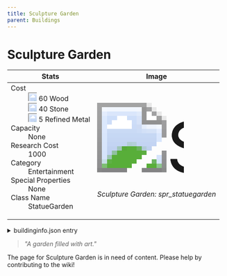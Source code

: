 ```yaml
---
title: Sculpture Garden
parent: Buildings
---
```

# Sculpture Garden

[//]: # (Pre-generated content)
<table><thead><tr><th>Stats</th><th>Image</th></tr></thead><tbody><tr><td><dl><dt>Cost</dt><dd><div class="resource-icon"><img style="object-position: -637px -751px;" src="https://tfe2-wiki.github.io/assets/sprites.png"></div> 60 Wood<br><div class="resource-icon"><img style="object-position: -637px -737px;" src="https://tfe2-wiki.github.io/assets/sprites.png"></div> 40 Stone<br><div class="resource-icon"><img style="object-position: -795px -775px;" src="https://tfe2-wiki.github.io/assets/sprites.png"></div> 5 Refined Metal</dd><dt>Capacity</dt><dd>None</dd><dt>Research Cost</dt><dd>1000</dd><dt>Category</dt><dd>Entertainment</dd><dt>Special Properties</dt><dd>None</dd><dt>Class Name</dt><dd>StatueGarden</dd></dl></td><td><style>.building-image {width: 200px;height: 200px;overflow: hidden;position: relative;}.building-image img {image-rendering: pixelated;object-fit: none;transform: scale(10);transform-origin: left top;position: absolute;left: 0;top: 0;}.resource-image {width: 200px;height: 200px;overflow: hidden;position: relative;}.resource-image img {image-rendering: pixelated;object-fit: none;transform: scale(20);transform-origin: left top;position: absolute;left: 0;top: 0;}.building-icon {width: 20px;height: 20px;overflow: hidden;position: relative;display: inline-block;}.building-icon img {image-rendering: pixelated;object-fit: none;transform: scale(1);transform-origin: left top;position: absolute;left: 0;top: 0;}.resource-icon {width: 20px;height: 20px;overflow: hidden;position: relative;display: inline-block;}.resource-icon img {image-rendering: pixelated;object-fit: none;transform: scale(2);transform-origin: left top;position: absolute;left: 0;top: 0;}</style><div class="building-image"><img style="object-position: -278px -1080px;" src="https://tfe2-wiki.github.io/assets/sprites.png" alt="Sculpture Garden Back"><img style="object-position: -573px -223px;" src="https://tfe2-wiki.github.io/assets/sprites.png" alt="Sculpture Garden"></div><i>Sculpture Garden: spr_statuegarden</i></td></tr></tbody></table><details><summary>buildinginfo.json entry</summary>```json
	{
    "className": "StatueGarden",
    "food": 0,
    "wood": 60,
    "stone": 40,
    "machineParts": 0,
    "knowledge": 1000,
    "refinedMetal": 5,
    "category": "Entertainment",
    "unlockedByDefault": false,
    "specialInfo": [],
    "buttonBack": "spr_statuegarden_buttonback"
}
	```</details><blockquote><i>"A garden filled with art."</i></blockquote>

The page for Sculpture Garden is in need of content. Please help by contributing to the wiki!
